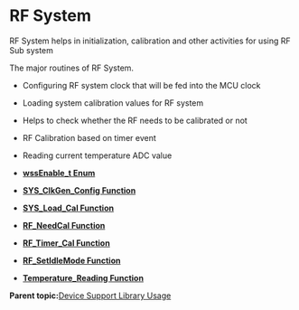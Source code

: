 # RF System

RF System helps in initialization, calibration and other activities for using RF Sub system

The major routines of RF System.

-   Configuring RF system clock that will be fed into the MCU clock
-   Loading system calibration values for RF system
-   Helps to check whether the RF needs to be calibrated or not
-   RF Calibration based on timer event
-   Reading current temperature ADC value

-   **[wssEnable\_t Enum](GUID-62C7BAFF-836C-4CE5-9489-B549665C44AC.md)**  

-   **[SYS\_ClkGen\_Config Function](GUID-B4147259-E267-4C02-B584-20569616762B.md)**  

-   **[SYS\_Load\_Cal Function](GUID-F9DDA02A-03F1-4A86-8A4B-9B5067BDF410.md)**  

-   **[RF\_NeedCal Function](GUID-D20B7B50-5211-4F70-BA93-38F5AFB937FE.md)**  

-   **[RF\_Timer\_Cal Function](GUID-5295302D-44C9-46D6-9AC9-A8EC8BD8D061.md)**  

-   **[RF\_SetIdleMode Function](GUID-3610DABE-8B2A-4194-ADE9-BECF2971F8B4.md)**  

-   **[Temperature\_Reading Function](GUID-AF6A889B-746F-4F65-8D41-DD8A4B8FCE9C.md)**  


**Parent topic:**[Device Support Library Usage](GUID-F94F11C2-B9C2-46CA-873A-7F3BA47C12F9.md)

